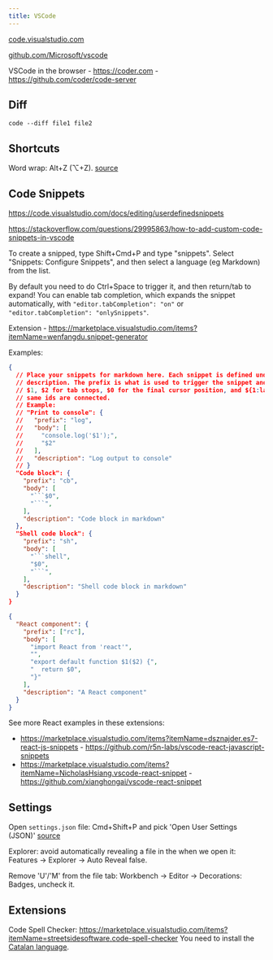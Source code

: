 ```yaml
---
title: VSCode
---
```


[code.visualstudio.com](https://code.visualstudio.com)

[github.com/Microsoft/vscode](https://github.com/Microsoft/vscode)

VSCode in the browser - https://coder.com - https://github.com/coder/code-server

## Diff

```shell
code --diff file1 file2
```

## Shortcuts

Word wrap: Alt+Z (⌥+Z). [source](https://stackoverflow.com/questions/31025502/how-can-i-switch-word-wrap-on-and-off-in-visual-studio-code)

## Code Snippets

https://code.visualstudio.com/docs/editing/userdefinedsnippets

https://stackoverflow.com/questions/29995863/how-to-add-custom-code-snippets-in-vscode

To create a snipped, type Shift+Cmd+P and type "snippets". Select "Snippets: Configure Snippets", and then select a language (eg Markdown) from the list.

By default you need to do Ctrl+Space to trigger it, and then return/tab to expand! You can enable tab completion, which expands the snippet automatically, with `"editor.tabCompletion": "on"` or `"editor.tabCompletion": "onlySnippets"`.

Extension - https://marketplace.visualstudio.com/items?itemName=wenfangdu.snippet-generator

Examples:

<!-- prettier-ignore -->
```json title="markdown.json"
{
  // Place your snippets for markdown here. Each snippet is defined under a snippet name and has a prefix, body and
  // description. The prefix is what is used to trigger the snippet and the body will be expanded and inserted. Possible variables are:
  // $1, $2 for tab stops, $0 for the final cursor position, and ${1:label}, ${2:another} for placeholders. Placeholders with the
  // same ids are connected.
  // Example:
  // "Print to console": {
  //   "prefix": "log",
  //   "body": [
  //     "console.log('$1');",
  //     "$2"
  //   ],
  //   "description": "Log output to console"
  // }
  "Code block": {
    "prefix": "cb",
    "body": [
      "```$0",
      "```",
    ],
    "description": "Code block in markdown"
  },
  "Shell code block": {
    "prefix": "sh",
    "body": [
      "```shell",
      "$0",
      "```",
    ],
    "description": "Shell code block in markdown"
  }
}
```

<!-- prettier-ignore -->
```json title="javascript.json"
{
  "React component": {
    "prefix": ["rc"],
    "body": [
      "import React from 'react'",
      "",
      "export default function $1($2) {",
      "  return $0",
      "}"
    ],
    "description": "A React component"
  }
}
```

See more React examples in these extensions:

- https://marketplace.visualstudio.com/items?itemName=dsznajder.es7-react-js-snippets - https://github.com/r5n-labs/vscode-react-javascript-snippets
- https://marketplace.visualstudio.com/items?itemName=NicholasHsiang.vscode-react-snippet - https://github.com/xianghongai/vscode-react-snippet

## Settings

Open `settings.json` file: Cmd+Shift+P and pick 'Open User Settings (JSON)' [source](https://stackoverflow.com/questions/65908987/how-can-i-open-visual-studio-codes-settings-json-file)

Explorer: avoid automatically revealing a file in the when we open it: Features → Explorer → Auto Reveal false.

Remove 'U'/'M' from the file tab: Workbench → Editor → Decorations: Badges, uncheck it.

## Extensions

Code Spell Checker: https://marketplace.visualstudio.com/items?itemName=streetsidesoftware.code-spell-checker
You need to install the [Catalan language](https://marketplace.visualstudio.com/items?itemName=streetsidesoftware.code-spell-checker-catalan).
